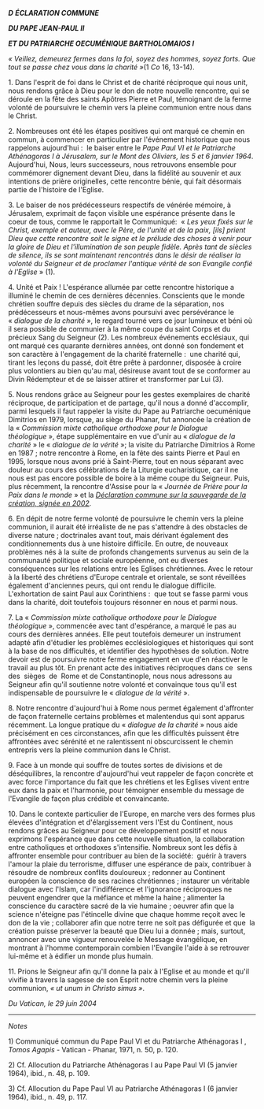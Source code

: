 ***D*** ***ÉCLARATION COMMUNE***

***DU PAPE JEAN-PAUL II***

***ET DU PATRIARCHE OECUMÉNIQUE BARTHOLOMAIOS I***

*« *Veillez, demeurez fermes dans la foi, soyez des hommes, soyez forts. Que tout se passe chez vous dans la charité* »*(1 *Co* 16, 13-14).

1. Dans l'esprit de foi dans le Christ et de charité réciproque qui nous unit, nous rendons grâce à Dieu pour le don de notre nouvelle rencontre, qui se déroule en la fête des saints Apôtres Pierre et Paul, témoignant de la ferme volonté de poursuivre le chemin vers la pleine communion entre nous dans le Christ.

2. Nombreuses ont été les étapes positives qui ont marqué ce chemin en commun, à commencer en particulier par l'événement historique que nous rappelons aujourd'hui :  le baiser entre le *Pape Paul VI et le Patriarche Athénagoras I à Jérusalem, sur le Mont des Oliviers, les 5 et 6 janvier 1964*. Aujourd'hui, Nous, leurs successeurs, nous retrouvons ensemble pour commémorer dignement devant Dieu, dans la fidélité au souvenir et aux intentions de prière originelles, cette rencontre bénie, qui fait désormais partie de l'histoire de l'Eglise.

3. Le baiser de nos prédécesseurs respectifs de vénérée mémoire, à Jérusalem, exprimait de façon visible une espérance présente dans le coeur de tous, comme le rapportait le Communiqué:  « *Les yeux fixés sur le Christ, exemple et auteur, avec le Père, de l'unité et de la paix, [ils] prient Dieu que cette rencontre soit le signe et le prélude des choses à venir pour la gloire de Dieu et l'illumination de son peuple fidèle. Après tant de siècles de silence, ils se sont maintenant rencontrés dans le désir de réaliser la volonté du Seigneur et de proclamer l'antique vérité de son Evangile confié à l'Eglise* » (1).

4. Unité et Paix ! L'espérance allumée par cette rencontre historique a illuminé le chemin de ces dernières décennies. Conscients que le monde chrétien souffre depuis des siècles du drame de la séparation, nos prédécesseurs et nous-mêmes avons poursuivi avec persévérance le « *dialogue de la charité* », le regard tourné vers ce jour lumineux et béni où il sera possible de communier à la même coupe du saint Corps et du précieux Sang du Seigneur (2). Les nombreux événements ecclésiaux, qui ont marqué ces quarante dernières années, ont donné son fondement et son caractère à l'engagement de la charité fraternelle :  une charité qui, tirant les leçons du passé, doit être prête à pardonner, disposée à croire plus volontiers au bien qu'au mal, désireuse avant tout de se conformer au Divin Rédempteur et de se laisser attirer et transformer par Lui (3).

5. Nous rendons grâce au Seigneur pour les gestes exemplaires de charité réciproque, de participation et de partage, qu'il nous a donné d'accomplir, parmi lesquels il faut rappeler la visite du Pape au Patriarche oecuménique Dimitrios en 1979, lorsque, au siège du Phanar, fut annoncée la création de la « *Commission mixte catholique orthodoxe pour le Dialogue théologique* », étape supplémentaire en vue d'unir au « *dialogue de la charité* » le « *dialogue de la vérité* »; la visite du Patriarche Dimitrios à Rome en 1987 ; notre rencontre à Rome, en la fête des saints Pierre et Paul en 1995, lorsque nous avons prié à Saint-Pierre, tout en nous séparant avec douleur au cours des célébrations de la Liturgie eucharistique, car il ne nous est pas encore possible de boire à la même coupe du Seigneur. Puis, plus récemment, la rencontre d'Assise pour la « *Journée de Prière pour la Paix dans le monde* » et la *[Déclaration commune sur la sauvegarde de la création, signée en 2002](/content/john-paul-ii/fr/speeches/2002/june/documents/hf_jp-ii_spe_20020610_venice-declaration.html)*.

6. En dépit de notre ferme volonté de poursuivre le chemin vers la pleine communion, il aurait été irréaliste de ne pas s'attendre à des obstacles de diverse nature ; doctrinales avant tout, mais dérivant également des conditionnements dus à une histoire difficile. En outre, de nouveaux problèmes nés à la suite de profonds changements survenus au sein de la communauté politique et sociale européenne, ont eu diverses conséquences sur les relations entre les Eglises chrétiennes. Avec le retour à la liberté des chrétiens d'Europe centrale et orientale, se sont réveillées également d'anciennes peurs, qui ont rendu le dialogue difficile. L'exhortation de saint Paul aux Corinthiens :  que tout se fasse parmi vous dans la charité, doit toutefois toujours résonner en nous et parmi nous.

7. La « *Commission mixte catholique orthodoxe pour le Dialogue théologique* », commencée avec tant d'espérance, a marqué le pas au cours des dernières années. Elle peut toutefois demeurer un instrument adapté afin d'étudier les problèmes ecclésiologiques et historiques qui sont à la base de nos difficultés, et identifier des hypothèses de solution. Notre devoir est de poursuivre notre ferme engagement en vue d'en réactiver le travail au plus tôt. En prenant acte des initiatives réciproques dans ce  sens  des  sièges  de  Rome et de Constantinople, nous nous adressons au Seigneur afin qu'il soutienne notre volonté et convainque tous qu'il est indispensable de poursuivre le « *dialogue de la vérité* ».

8. Notre rencontre d'aujourd'hui à Rome nous permet également d'affronter de façon fraternelle certains problèmes et malentendus qui sont apparus récemment. La longue pratique du « *dialogue de la charité* » nous aide précisément en ces circonstances, afin que les difficultés puissent être affrontées avec sérénité et ne ralentissent ni obscurcissent le chemin entrepris vers la pleine communion dans le Christ.

9. Face à un monde qui souffre de toutes sortes de divisions et de déséquilibres, la rencontre d'aujourd'hui veut rappeler de façon concrète et avec force l'importance du fait que les chrétiens et les Eglises vivent entre eux dans la paix et l'harmonie, pour témoigner ensemble du message de l'Evangile de façon plus crédible et convaincante.

10. Dans le contexte particulier de l'Europe, en marche vers des formes plus élevées d'intégration et d'élargissement vers l'Est du Continent, nous rendons grâces au Seigneur pour ce développement positif et nous exprimons l'espérance que dans cette nouvelle situation, la collaboration entre catholiques et orthodoxes s'intensifie. Nombreux sont les défis à affronter ensemble pour contribuer au bien de la société:  guérir à travers l'amour la plaie du terrorisme, diffuser une espérance de paix, contribuer à résoudre de nombreux conflits douloureux ; redonner au Continent européen la conscience de ses racines chrétiennes ; instaurer un véritable dialogue avec l'Islam, car l'indifférence et l'ignorance réciproques ne peuvent engendrer que la méfiance et même la haine ; alimenter la conscience du caractère sacré de la vie humaine ; oeuvrer afin que la science n'éteigne pas l'étincelle divine que chaque homme reçoit avec le don de la vie ; collaborer afin que notre terre ne soit pas défigurée et que  la création puisse préserver la beauté que Dieu lui a donnée ; mais, surtout, annoncer avec une vigueur renouvelée le Message évangélique, en montrant à l'homme contemporain combien l'Evangile l'aide à se retrouver lui-même et à édifier un monde plus humain.

11. Prions le Seigneur afin qu'Il donne la paix à l'Eglise et au monde et qu'il vivifie à travers la sagesse de son Esprit notre chemin vers la pleine communion, *« *ut unum in Christo simus* »*.

*Du Vatican, le 29 juin 2004*

____________________________

*Notes*

1) Communiqué commun du Pape Paul VI et du Patriarche Athénagoras I , *Tomos Agapis* - Vatican - Phanar, 1971, n. 50, p. 120.

2) Cf. Allocution du Patriarche Athénagoras I au Pape Paul VI (5 janvier 1964), ibid., n. 48, p. 109.

3) Cf. Allocution du Pape Paul VI au Patriarche Athénagoras I (6 janvier 1964), ibid., n. 49, p. 117.